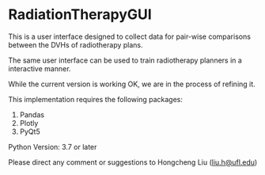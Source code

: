 # RadiationTherapyGUI

This is a user interface designed to collect data for pair-wise comparisons between the DVHs of radiotherapy plans.

The same user interface can be used to train radiotherapy planners in a interactive manner.

While the current version is working OK, we are in the process of refining it.



This implementation requires the following packages:

1. Pandas
2. Plotly
3. PyQt5

Python Version: 3.7 or later

Please direct any comment or suggestions to Hongcheng Liu (liu.h@ufl.edu)

